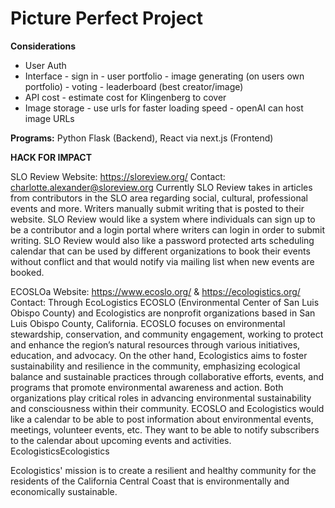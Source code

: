# Picture Perfect Project


**Considerations**
- User Auth
- Interface
      - sign in
      - user portfolio
      - image generating (on users own portfolio)
      - voting
      - leaderboard (best creator/image)
- API cost
      - estimate cost for Klingenberg to cover
- Image storage
      - use urls for faster loading speed
      - openAI can host image URLs
  

**Programs:** 
Python Flask (Backend), 
React via next.js (Frontend)





**HACK FOR IMPACT**

SLO Review
Website: https://sloreview.org/
Contact: charlotte.alexander@sloreview.org
Currently SLO Review takes in articles from contributors in the SLO area regarding social, cultural, professional events and more. Writers manually submit writing that is posted to their website. SLO Review would like a system where individuals can sign up to be a contributor and a login portal where writers can login in order to submit writing. SLO Review would also like a password protected arts scheduling calendar that can be used by different organizations to book their events without conflict and that would notify via mailing list when new events are booked.



ECOSLOa
Website: https://www.ecoslo.org/ & https://ecologistics.org/
Contact: Through EcoLogistics
ECOSLO (Environmental Center of San Luis Obispo County) and Ecologistics are nonprofit organizations based in San Luis Obispo County, California. ECOSLO focuses on environmental stewardship, conservation, and community engagement, working to protect and enhance the region’s natural resources through various initiatives, education, and advocacy. On the other hand, Ecologistics aims to foster sustainability and resilience in the community, emphasizing ecological balance and sustainable practices through collaborative efforts, events, and programs that promote environmental awareness and action. Both organizations play critical roles in advancing environmental sustainability and consciousness within their community.
ECOSLO and Ecologistics would like a calendar to be able to post information about environmental events, meetings, volunteer events, etc. They want to be able to notify subscribers to the calendar about upcoming events and activities.
EcologisticsEcologistics

Ecologistics' mission is to create a resilient and healthy community for the residents of the California Central Coast that is environmentally and economically sustainable.





